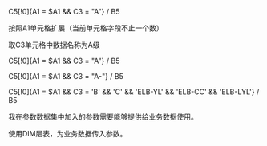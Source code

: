 C5[!0]{A1 = $A1 && C3 = "A"} / B5

按照A1单元格扩展（当前单元格字段不止一个数）

取C3单元格中数据名称为A级





C5[!0]{A1 = $A1 && C3 = "A"} / B5

C5[!0]{A1 = $A1 && C3 = "A-"} / B5





C5[!0]{A1 = $A1 && C3 = 'B' && 'C' && 'ELB-YL' && 'ELB-CC' && 'ELB-LYL'} / B5





我在参数数据集中加入的参数需要能够提供给业务数据使用。

使用DIM层表，为业务数据传入参数。